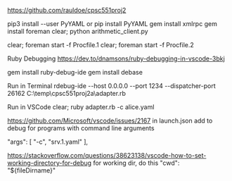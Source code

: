 https://github.com/rauldoe/cpsc551proj2 


pip3 install --user PyYAML
or 
pip install PyYAML
gem install xmlrpc 
gem install foreman
clear; python arithmetic_client.py

clear; foreman start -f Procfile.1
clear; foreman start -f Procfile.2


Ruby Debugging
https://dev.to/dnamsons/ruby-debugging-in-vscode-3bkj

gem install ruby-debug-ide
gem install debase

Run in Terminal
rdebug-ide --host 0.0.0.0 --port 1234 --dispatcher-port 26162 C:\temp\cpsc551proj2a\adapter.rb

Run in VSCode
clear; ruby adapter.rb -c alice.yaml

https://github.com/Microsoft/vscode/issues/2167
in launch.json add to debug for programs with command line arguments

"args": [
    "-c", "srv.1.yaml"
],

https://stackoverflow.com/questions/38623138/vscode-how-to-set-working-directory-for-debug
for working dir, do this
"cwd": "${fileDirname}"